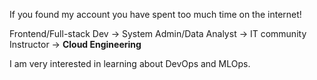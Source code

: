 If you found my account you have spent too much time on the internet! 

Frontend/Full-stack Dev -> System Admin/Data Analyst -> IT community Instructor -> **Cloud Engineering**

I am very interested in learning about DevOps and MLOps.
